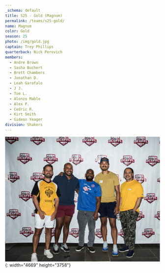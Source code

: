 ```yaml
---
_schema: default
title: S25 - Gold (Magnum)
permalink: /teams/s25-gold/
name: Magnum
color: Gold
season: 25
photo: /img/gold.jpg
captain: Trey Phillips
quarterback: Nick Perovich
members:
  - Andre Brown
  - Sasha Buchert
  - Brett Chambers
  - Jonathan D.
  - Leah Garofalo
  - J J.
  - Tom L.
  - Alonzo Mable
  - Alex P.
  - Cedric R.
  - Kirt Smith
  - Gideon Yeager
division: Shakers
---
```

![](/img/gold.jpg){: width="4669" height="3758"}